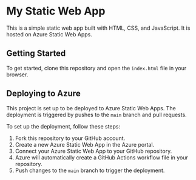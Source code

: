 # My Static Web App

This is a simple static web app built with HTML, CSS, and JavaScript. It is hosted on Azure Static Web Apps.

## Getting Started

To get started, clone this repository and open the `index.html` file in your browser.

## Deploying to Azure

This project is set up to be deployed to Azure Static Web Apps. The deployment is triggered by pushes to the `main` branch and pull requests.

To set up the deployment, follow these steps:

1. Fork this repository to your GitHub account.
2. Create a new Azure Static Web App in the Azure portal.
3. Connect your Azure Static Web App to your GitHub repository.
4. Azure will automatically create a GitHub Actions workflow file in your repository.
5. Push changes to the `main` branch to trigger the deployment.
